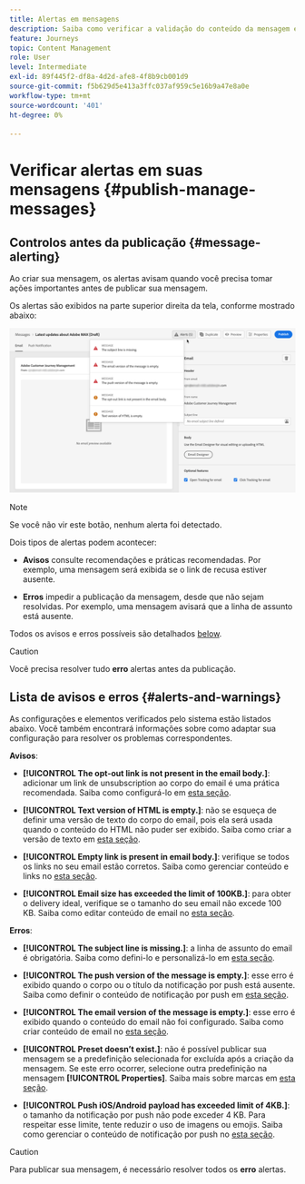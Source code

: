 ```yaml
---
title: Alertas em mensagens
description: Saiba como verificar a validação do conteúdo da mensagem e a solução de problemas
feature: Journeys
topic: Content Management
role: User
level: Intermediate
exl-id: 89f445f2-df8a-4d2d-afe8-4f8b9cb001d9
source-git-commit: f5b629d5e413a3ffc037af959c5e16b9a47e8a0e
workflow-type: tm+mt
source-wordcount: '401'
ht-degree: 0%

---
```


# Verificar alertas em suas mensagens {#publish-manage-messages}

## Controlos antes da publicação {#message-alerting}

Ao criar sua mensagem, os alertas avisam quando você precisa tomar ações importantes antes de publicar sua mensagem.

Os alertas são exibidos na parte superior direita da tela, conforme mostrado abaixo:

![](assets/message-alerts.png)

>[!NOTE]
>
>Se você não vir este botão, nenhum alerta foi detectado.

Dois tipos de alertas podem acontecer:

* **Avisos** consulte recomendações e práticas recomendadas. Por exemplo, uma mensagem será exibida se o link de recusa estiver ausente.

* **Erros** impedir a publicação da mensagem, desde que não sejam resolvidas. Por exemplo, uma mensagem avisará que a linha de assunto está ausente.

Todos os avisos e erros possíveis são detalhados [below](#alerts-and-warnings).

>[!CAUTION]
>
> Você precisa resolver tudo **erro** alertas antes da publicação.

## Lista de avisos e erros {#alerts-and-warnings}

As configurações e elementos verificados pelo sistema estão listados abaixo. Você também encontrará informações sobre como adaptar sua configuração para resolver os problemas correspondentes.

**Avisos**:

* **[!UICONTROL The opt-out link is not present in the email body.]**: adicionar um link de unsubscription ao corpo do email é uma prática recomendada. Saiba como configurá-lo em [esta seção](consent.md).

* **[!UICONTROL Text version of HTML is empty.]**: não se esqueça de definir uma versão de texto do corpo do email, pois ela será usada quando o conteúdo do HTML não puder ser exibido. Saiba como criar a versão de texto em [esta seção](create-email-content.md#generate-text-version).

* **[!UICONTROL Empty link is present in email body.]**: verifique se todos os links no seu email estão corretos. Saiba como gerenciar conteúdo e links no [esta seção](create-email-content.md).

* **[!UICONTROL Email size has exceeded the limit of 100KB.]**: para obter o delivery ideal, verifique se o tamanho do seu email não excede 100 KB. Saiba como editar conteúdo de email no [esta seção](create-email-content.md).

**Erros**:

* **[!UICONTROL The subject line is missing.]**: a linha de assunto do email é obrigatória. Saiba como defini-lo e personalizá-lo em [esta seção](create-email.md).

   <!--HTML is empty when Amp HTML is present-->

* **[!UICONTROL The push version of the message is empty.]**: esse erro é exibido quando o corpo ou o título da notificação por push está ausente. Saiba como definir o conteúdo de notificação por push em [esta seção](create-push.md).

* **[!UICONTROL The email version of the message is empty.]**: esse erro é exibido quando o conteúdo do email não foi configurado. Saiba como criar conteúdo de email no [esta seção](design-emails.md).

* **[!UICONTROL Preset doesn’t exist.]**: não é possível publicar sua mensagem se a predefinição selecionada for excluída após a criação da mensagem. Se este erro ocorrer, selecione outra predefinição na mensagem **[!UICONTROL Properties]**. Saiba mais sobre marcas em [esta seção](../configuration/about-subdomain-delegation.md).

* **[!UICONTROL Push iOS/Android payload has exceeded limit of 4KB.]**: o tamanho da notificação por push não pode exceder 4 KB. Para respeitar esse limite, tente reduzir o uso de imagens ou emojis. Saiba como gerenciar o conteúdo de notificação por push no [esta seção](create-push.md).

>[!CAUTION]
>
> Para publicar sua mensagem, é necessário resolver todos os **erro** alertas.

<!--Other issues can stop publication such as:
* The push notification title is empty-->
